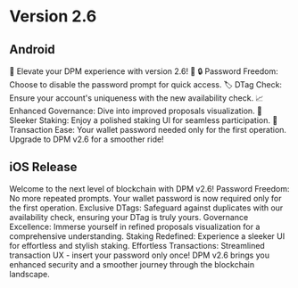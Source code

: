 # Version 2.6

## Android
🚀 Elevate your DPM experience with version 2.6! 🚀
🔒 Password Freedom: Choose to disable the password prompt for quick access.
🏷️ DTag Check: Ensure your account's uniqueness with the new availability check.
📈 Enhanced Governance: Dive into improved proposals visualization.
💼 Sleeker Staking: Enjoy a polished staking UI for seamless participation.
🔐 Transaction Ease: Your wallet password needed only for the first operation. Upgrade to DPM v2.6 for a smoother ride!

## iOS Release
Welcome to the next level of blockchain with DPM v2.6!
Password Freedom: No more repeated prompts. Your wallet password is now required only for the first operation.
Exclusive DTags: Safeguard against duplicates with our availability check, ensuring your DTag is truly yours.
Governance Excellence: Immerse yourself in refined proposals visualization for a comprehensive understanding.
Staking Redefined: Experience a sleeker UI for effortless and stylish staking.
Effortless Transactions: Streamlined transaction UX - insert your password only once! DPM v2.6 brings you enhanced security and a smoother journey through the blockchain landscape.

